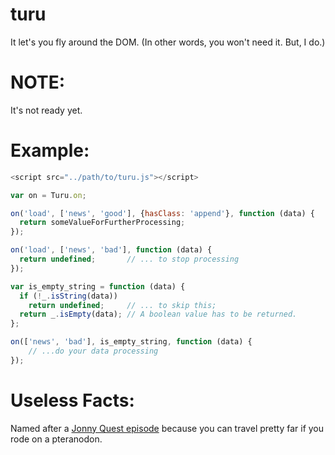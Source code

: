 # turu
It let's you fly around the DOM. (In other words, you won't need it. But, I do.)

# NOTE:

It's not ready yet.

# Example:

```javascript
<script src="../path/to/turu.js"></script>

var on = Turu.on;

on('load', ['news', 'good'], {hasClass: 'append'}, function (data) {
  return someValueForFurtherProcessing;
});

on('load', ['news', 'bad'], function (data) {
  return undefined;       // ... to stop processing
});

var is_empty_string = function (data) {
  if (!_.isString(data))
    return undefined;     // ... to skip this;
  return _.isEmpty(data); // A boolean value has to be returned.
};

on(['news', 'bad'], is_empty_string, function (data) {
    // ...do your data processing
});

```

# Useless Facts:
Named after a [Jonny Quest episode](http://jqdb.wikia.com/wiki/Turu_the_Terrible)
because you can travel pretty far if you rode on a pteranodon.
